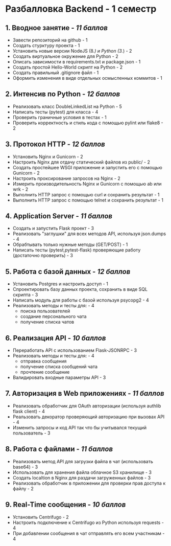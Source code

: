 # Разбалловка Backend - 1 семестр

## 1. Вводное занятие - *11 баллов*

- Завести репозиторий на github - 1
- Создать стурктуру проекта - 1
- Установить новые версии NodeJS (8.*) и Python (3.*) - 2
- Создать виртуальное окружение для Python - 2
- Описать зависимости в requirements.txt и package.json - 1
- Создать простой Hello-World скрипт на Python - 2
- Создать правильный .gitignore файл - 1
- Оформить изменения в виде отдельных осмысленных коммитов - 1

## 2. Интенсив по Python - *12 баллов*

- Реализовать класс DoubleLinkedList на Python - 5
- Написать тесты (pytest) для класса - 4
- Проверить граничные условия в тестах - 1
- Проверить корректность и стиль кода с помощью pylint или flake8 - 2

## 3. Протокол HTTP - *12 баллов*

- Установить Nginx и Gunicorn - 2
- Настроить Nginx для отдачу статический файлов из public/ - 2
- Создать простейшее WSGI приложение и запустить его с помощью Gunicorn - 2
- Настроить проксирование запросов на Nginx - 2
- Измерить производительность Nginx и Gunicorn c помощью ab или wrk - 2
- Выполнить HTTP запрос с помощью curl и сохранить результат - 1
- Выполнить HTTP запрос с помощью telnet и сохранить результат - 1

## 4. Application Server - *11 баллов*

- Создать и запустить Flask проект - 3
- Реализовать "заглушки" для всех методов API, используя json.dumps - 4
- Обрабтывать только нужные методы (GET/POST) - 1
- Написать тесты (pytest,pytest-flask) проверяющие работу (достаточно проверить) - 3

## 5. Работа с базой данных - *12 баллов*

- Установить Postgres и настроить доступ - 1
- Спроектировать базу данных проекта, сохранить в виде SQL скрипта - 3
- Написать модуль для работы с базой используя psycopg2 - 4
- Реализовать методы и тесты для: - 4
    - поиска пользователей
    - создание персонального чата
    - получение списка чатов

## 6. Реализация API - *10 баллов*

- Переработать API с использованием Flask-JSONRPC - 3
- Реализовать методы и тесты для: - 4
    - отправка сообщения
    - получение списка сообщений чата
    - прочтение сообщение
- Валидировать входные параметры API - 3

## 7. Авторизация в Web приложениях - *11 баллов*

- Реализовать обработчик для OAuth авторизации (используя authlib flask client) - 4
- Реальзовать декоратор проверяющий авторизацию при вызовах API - 4
- Изменить запросы и код API так что бы учитывался текущий пользователь - 3

## 8. Работа с файлами - *11 баллов*

- Реализовать метод API для загрузки файла в чат (использовать base64) - 3
- Использовать для хранения файла облачное S3 хранилище - 3
- Создать localtion в Nginx для раздачи загруженных файлов - 3
- Реализовать обработчик в приложении для проверки прав доступа к файлу - 2

## 9. Real-Time сообщения - *10 баллов*

- Установить Centrifugo - 2
- Настроить подключение к Centrifugo из Python используя requests - 4
- При добавлении сообщения в чат отправлять его всем участникам - 4
